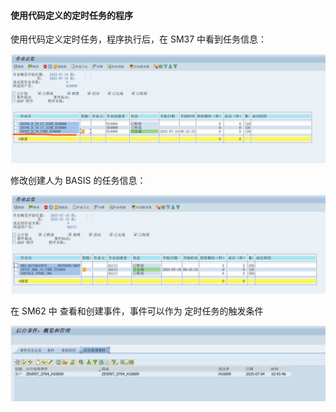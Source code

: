 #### 使用代码定义的定时任务的程序



使用代码定义定时任务，程序执行后，在 SM37 中看到任务信息：

![SM37-查看作业1](./SM37-查看作业1.png)

修改创建人为 BASIS 的任务信息：

![SM37-查看作业2](./SM37-查看作业2.png)



在 SM62 中 查看和创建事件，事件可以作为 定时任务的触发条件

![SM62-定义事件](./SM62-定义事件.png)